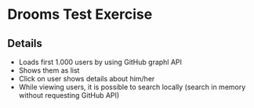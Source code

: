 # Drooms Test Exercise

## Details

- Loads first 1.000 users by using GitHub graphl API
- Shows them as list
- Click on user shows details about him/her
- While viewing users, it is possible to search locally (search in memory without requesting GitHub API)

